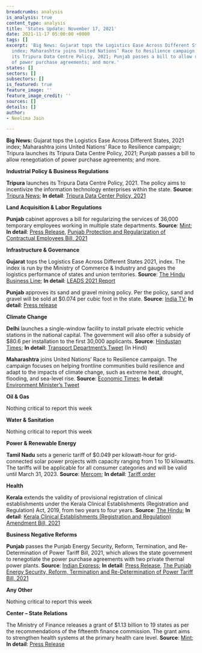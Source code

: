 ```yaml
---
breadcrumbs: analysis
is_analysis: true
content_type: analysis
title: 'States Update: November 17, 2021'
date: 2021-11-17 05:00:00 +0000
tags: []
excerpt: 'Big News: Gujarat tops the Logistics Ease Across Different States, 2021
  index; Maharashtra joins United Nations’ Race to Resilience campaign; Tripura launches
  its Tripura Data Centre Policy, 2021; Punjab passes a bill to allow renegotiation
  of power purchase agreements; and more.'
states: []
sectors: []
subsectors: []
is_featured: true
feature_image: ''
feature_image_credit: ''
sources: []
details: []
author:
- Neelima Jain

---
```

**Big News:** Gujarat tops the Logistics Ease Across Different States, 2021 index; Maharashtra joins United Nations’ Race to Resilience campaign; Tripura launches its Tripura Data Centre Policy, 2021; Punjab passes a bill to allow renegotiation of power purchase agreements; and more.

**Industrial Policy & Business Regulations**

**Tripura** launches its Tripura Data Centre Policy, 2021. The policy aims to incentivize the information technology enterprises within the state. **Source**: [Tripura News](https://tripuranewslive.com/2021/11/13/tripura-data-centre-policy-2021-launched-to-encourage-it-and-ites-in-the-state/); **In detail**: [Tripura Data Center Policy, 2021](https://ica.tripura.gov.in/sites/default/files/6319_21.pdf)

**Land Acquisition & Labor Regulations**

**Punjab** cabinet approves a bill for regularizing the services of 36,000 temporary employees working in multiple state departments. **Source**: [Mint](https://www.livemint.com/news/india/punjab-cabinet-approves-bill-for-regularisation-of-services-of-36-000-employees-11636477115343.html); **In detail**: [Press Release](http://diprpunjab.gov.in/?q=content/punjab-cabinet-okays-punjab-protection-and-regularization-contractual-employees-bill-2021), [Punjab Protection and Regularization of Contractual Employees Bill, 2021](http://www.punjabassembly.nic.in/images/docs/BillNo.%2038-PLA-2021.PDF.pdf)

**Infrastructure & Governance**

**Gujarat** tops the Logistics Ease Across Different States 2021, index. The index is run by the Ministry of Commerce & Industry and gauges the logistics performance of states and union territories. **Source**: [The Hindu Business Line](https://www.thehindubusinessline.com/economy/gujarat-once-again-tops-logistics-efficiency-index-of-states/article37381396.ece); **In detail**: [LEADS 2021 Report](https://commerce.gov.in/wp-content/uploads/2021/11/LEADS-2021-Report_Final.pdf)

**Punjab** approves its sand and gravel mining policy. Per the policy, sand and gravel will be sold at $0.074 per cubic foot in the state. **Source**: [India TV](https://www.indiatvnews.com/news/india/punjab-government-approves-state-sand-gravel-mining-policy-2021-latest-national-news-updates-744399); **In detail**: [Press release](http://diprpunjab.gov.in/?q=content/punjab-cabinet-okays-punjab-state-sand-and-gravel-mining-policy-2021)

**Climate Change**

**Delhi** launches a single-window facility to install private electric vehicle stations in the national capital. The government will also offer a subsidy of $80.6 per installation to the first 30,000 applicants. **Source**: [Hindustan Times](https://www.hindustantimes.com/cities/delhi-news/delhi-govt-launches-single-window-clearance-subsidy-for-two-wheeler-ev-charging-points-101636396741997.html); **In detail**: [Transport Department’s Tweet](https://twitter.com/TransportDelhi/status/1457939208622858244?s=20\\) (In Hindi)

**Maharashtra** joins United Nations’ Race to Resilience campaign. The campaign focuses on helping frontline communities build resilience and adapt to the impacts of climate change, such as extreme heat, drought, flooding, and sea-level rise. **Source**: [Economic Times](https://energy.economictimes.indiatimes.com/news/renewable/maharashtra-joins-un-race-to-resilience-campaign-at-cop26/87616959); **In detail**: [Environment Minister’s Tweet](https://twitter.com/AUThackeray/status/1457818534361321473?s=20)

**Oil & Gas**

Nothing critical to report this week

**Water & Sanitation**

Nothing critical to report this week

**Power & Renewable Energy**

**Tamil Nadu** sets a generic tariff of $0.049 per kilowatt-hour for grid-connected solar power projects with capacity ranging from 1 to 10 kilowatts. The tariffs will be applicable for all consumer categories and will be valid until March 31, 2023. **Source**: [Mercom](https://mercomindia.com/tamil-nadu-sets-generic-tariff-%E2%82%B93-61-kwh-for-rooftop-solar-10-kw/); **In detail**: [Tariff order](http://www.tnerc.gov.in/Orders/files/TO-Order%20No%20251020211341.pdf)

**Health**

**Kerala** extends the validity of provisional registration of clinical establishments under the Kerala Clinical Establishments (Registration and Regulation) Act, 2019, from two years to four years. **Source**: [The Hindu](https://www.thehindu.com/news/national/kerala/assembly-passes-two-health-bills/article37408289.ece); **In detail**: [Kerala Clinical Establishments (Registration and Regulation) Amendment Bill, 2021](http://www.niyamasabha.org/codes/15kla/bills/Bill%20No.%2040%20pub%20eng.pdf)

**Business Negative Reforms**

**Punjab** passes the Punjab Energy Security, Reform, Termination, and Re-Determination of Power Tariff Bill, 2021, which allows the state government to renegotiate the power purchase agreements with two private thermal power plants. **Source**: [Indian Express](https://indianexpress.com/article/cities/chandigarh/punjab-house-passes-vidhan-sabha-7619226/); **In detail**: [Press Release](http://diprpunjab.gov.in/?q=content/fifteen-bills-passed-during-16th-special-session-15th-vidhan-sabha), [The Punjab Energy Security, Reform, Termination and Re-Determination of Power Tariff Bill, 2021](http://cms.neva.gov.in/FileStructure_PB/Notices/40ca6323-8bcb-4d86-ac94-4d809aa62f6b.pdf)

**Any Other**

Nothing critical to report this week

**Center – State Relations**

The Ministry of Finance releases a grant of $1.13 billion to 19 states as per the recommendations of the fifteenth finance commission. The grant aims to strengthen health systems at the primary health care level. **Source**: [Mint](https://www.livemint.com/news/india/centre-releases-grant-of-rs-8-453-92-cr-to-19-states-to-enhance-health-systems-11636783570086.html); **In detail**: [Press Release](https://pib.gov.in/PressReleseDetailm.aspx?PRID=1771352)